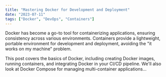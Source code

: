 ```yaml
---
title: "Mastering Docker for Development and Deployment"
date: "2023-07-11"
tags: ["Docker", "DevOps", "Containers"]
---
```


Docker has become a go-to tool for containerizing applications, ensuring consistency across various environments. Containers provide a lightweight, portable environment for development and deployment, avoiding the "it works on my machine" problem.

This post covers the basics of Docker, including creating Docker images, running containers, and integrating Docker in your CI/CD pipeline. We'll also look at Docker Compose for managing multi-container applications...
